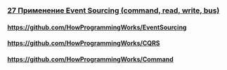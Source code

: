 ### [27 Применение Event Sourcing (command, read, write, bus)](https://www.youtube.com/watch?v=kFNtKiK2SPs)

#### https://github.com/HowProgrammingWorks/EventSourcing

#### https://github.com/HowProgrammingWorks/CQRS

#### https://github.com/HowProgrammingWorks/Command


